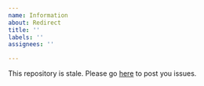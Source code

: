 ```yaml
---
name: Information
about: Redirect
title: ''
labels: ''
assignees: ''

---
```


This repository is stale. Please go [here](https://github.com/AleksandarFilipov/signalbroker-server) to post you issues.
